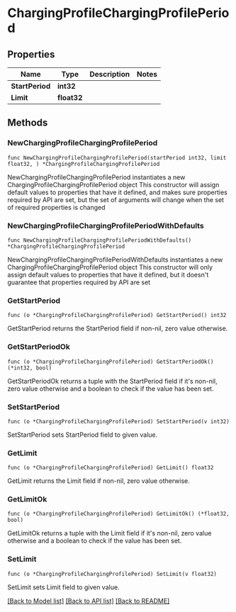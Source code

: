# ChargingProfileChargingProfilePeriod

## Properties

Name | Type | Description | Notes
------------ | ------------- | ------------- | -------------
**StartPeriod** | **int32** |  | 
**Limit** | **float32** |  | 

## Methods

### NewChargingProfileChargingProfilePeriod

`func NewChargingProfileChargingProfilePeriod(startPeriod int32, limit float32, ) *ChargingProfileChargingProfilePeriod`

NewChargingProfileChargingProfilePeriod instantiates a new ChargingProfileChargingProfilePeriod object
This constructor will assign default values to properties that have it defined,
and makes sure properties required by API are set, but the set of arguments
will change when the set of required properties is changed

### NewChargingProfileChargingProfilePeriodWithDefaults

`func NewChargingProfileChargingProfilePeriodWithDefaults() *ChargingProfileChargingProfilePeriod`

NewChargingProfileChargingProfilePeriodWithDefaults instantiates a new ChargingProfileChargingProfilePeriod object
This constructor will only assign default values to properties that have it defined,
but it doesn't guarantee that properties required by API are set

### GetStartPeriod

`func (o *ChargingProfileChargingProfilePeriod) GetStartPeriod() int32`

GetStartPeriod returns the StartPeriod field if non-nil, zero value otherwise.

### GetStartPeriodOk

`func (o *ChargingProfileChargingProfilePeriod) GetStartPeriodOk() (*int32, bool)`

GetStartPeriodOk returns a tuple with the StartPeriod field if it's non-nil, zero value otherwise
and a boolean to check if the value has been set.

### SetStartPeriod

`func (o *ChargingProfileChargingProfilePeriod) SetStartPeriod(v int32)`

SetStartPeriod sets StartPeriod field to given value.


### GetLimit

`func (o *ChargingProfileChargingProfilePeriod) GetLimit() float32`

GetLimit returns the Limit field if non-nil, zero value otherwise.

### GetLimitOk

`func (o *ChargingProfileChargingProfilePeriod) GetLimitOk() (*float32, bool)`

GetLimitOk returns a tuple with the Limit field if it's non-nil, zero value otherwise
and a boolean to check if the value has been set.

### SetLimit

`func (o *ChargingProfileChargingProfilePeriod) SetLimit(v float32)`

SetLimit sets Limit field to given value.



[[Back to Model list]](../README.md#documentation-for-models) [[Back to API list]](../README.md#documentation-for-api-endpoints) [[Back to README]](../README.md)


